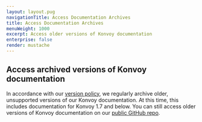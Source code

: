 ```yaml
---
layout: layout.pug
navigationTitle: Access Documentation Archives
title: Access Documentation Archives
menuWeight: 1000
excerpt: Access older versions of Konvoy documentation
enterprise: false
render: mustache
---
```


## Access archived versions of Konvoy documentation

In accordance with our [version policy][policy], we regularly archive older, unsupported versions of our Konvoy documentation. At this time, this includes documentation for Konvoy 1.7 and below. You can still access older versions of Konvoy documentation on our [public GitHub repo][repo].

[policy]: ../legal/version-policy/
[repo]: https://github.com/mesosphere/dcos-docs-site/tree/archive/pages/dkp/konvoy
